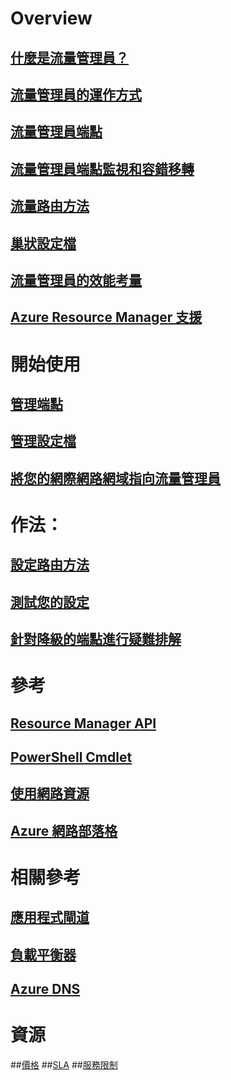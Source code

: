 # Overview
## [什麼是流量管理員？](traffic-manager-overview.md)
## [流量管理員的運作方式](traffic-manager-how-traffic-manager-works.md)
## [流量管理員端點](traffic-manager-endpoint-types.md)
## [流量管理員端點監視和容錯移轉](traffic-manager-monitoring.md)
## [流量路由方法](traffic-manager-routing-methods.md)
## [巢狀設定檔](traffic-manager-nested-profiles.md)
## [流量管理員的效能考量](traffic-manager-performance-considerations.md)
## [Azure Resource Manager 支援](traffic-manager-powershell-arm.md)
# 開始使用
## [管理端點](traffic-manager-manage-endpoints.md)
## [管理設定檔](traffic-manager-manage-profiles.md)
## [將您的網際網路網域指向流量管理員](traffic-manager-point-internet-domain.md)
# 作法：
## [設定路由方法](traffic-manager-configure-routing-method.md)
## [測試您的設定](traffic-manager-testing-settings.md)
## [針對降級的端點進行疑難排解](traffic-manager-troubleshooting-degraded.md)
# 參考
## [Resource Manager API](https://msdn.microsoft.com/library/mt163667.aspx)
## [PowerShell Cmdlet](https://msdn.microsoft.com/library/mt125941.aspx)
## [使用網路資源](../virtual-network/resource-groups-networking.md)
## [Azure 網路部落格](https://azure.microsoft.com/blog/topics/networking/)
# 相關參考
## [應用程式閘道](https://azure.microsoft.com/documentation/services/application-gateway/)
## [負載平衡器](https://azure.microsoft.com/documentation/services/load-balancer/)
## [Azure DNS](https://azure.microsoft.com/documentation/services/dns/)
# 資源
##[價格](https://azure.microsoft.com/pricing/details/traffic-manager/)
##[SLA](https://azure.microsoft.com/support/legal/sla/traffic-manager/)
##[服務限制](../azure-subscription-service-limits.md#traffic-manager-limits)


<!--HONumber=Nov16_HO2-->


